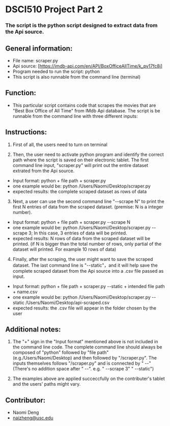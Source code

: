 # DSCI510 Project Part 2
### The script is the python script designed to extract data from the Api source.



## General information:
- File name: scraper.py
- Api source: [https://imdb-api.com/en/API/BoxOfficeAllTime/k_pv17fc8j]
- Program needed to run the script: python
- This script is also runnable from the command line (terminal)



## Function:
- This particular script contains code that scrapes the movies that are "Best Box Office of All Time" from IMdb Api database. The script is be runnable from the command line with three different inputs: 



## Instructions:

1. First of all, the users need to turn on terminal

2. Then, the user need to activate python program and identify the correct path where the script is saved on their electronic tablet. The first command line input, "scraper.py" will print out the entire dataset extrated from the Api source. 

- Input format: python + file path + scraper.py
- one example would be: python /Users/Naomi/Desktop/scraper.py
- expected results: the complete scraped dataset as rows of data

3. Next, a user can use the second command line "--scrape N" to print the first N entries of data from the scraped dataset. (premise: N is a integer number). 

- Input format: python + file path + scraper.py --scrape N
- one example would be: python /Users/Naomi/Desktop/scraper.py --scrape 3; In this case, 3 entries of data will be printed.
- expected results: N rows of data from the scraped dataset will be printed. (if N is bigger than the total number of rows, only partial of the dataset will printed. For example 10 rows of data)

4. Finally, after the scraping, the user might want to save the scraped dataset. The last command line is "--static"，and it will help save the complete scraped dataset from the Api source into a .csv file passed as input. 

- Input format: python + file path + scraper.py --static + intended file path + name.csv
- one example would be: python /Users/Naomi/Desktop/scraper.py --static /Users/Naomi/Desktop/api-scraped.csv 
- expected results: the .csv file will appear in the folder chosen by the user



## Additional notes:

1. The "+" sign in the "Input format" mentioned above is not included in the command line code. The complete command line should always be composed of "python" followed by "file path" (e.g./Users/Naomi/Desktop) and then followed by "/scraper.py". The inputs themselves follows "/scraper.py" and is connected by " --" (There's no addition space after " --". e.g. " --scrape 3" " --static")

2. The examples above are applied succeccfully on the contributer's tablet and the users' paths might vary.


## Contributor:
- Naomi Deng 
- naizheng@usc.edu





